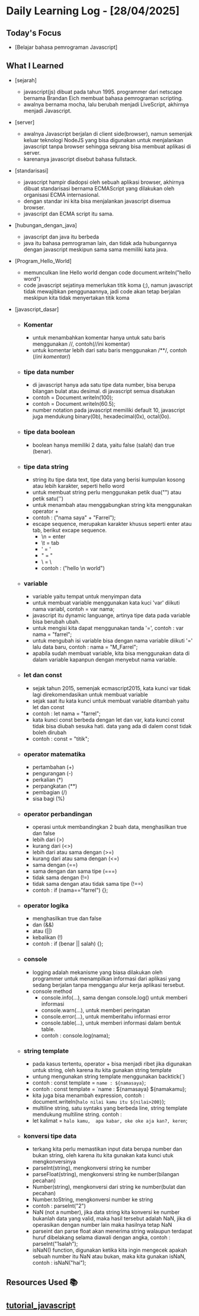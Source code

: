 # Daily Learning Log - [28/04/2025]

## Today's Focus

- [Belajar bahasa pemrograman Javascript]

## What I Learned

- [sejarah]

  - javascript(js) dibuat pada tahun 1995. programmer dari netscape bernama Brandan Eich membuat bahasa pemrograman scripting.
  - awalnya bernama mocha, lalu berubah menjadi LiveScript, akhirnya menjadi Javascript.

- [server]

  - awalnya Javascript berjalan di client side(browser), namun semenjak keluar teknologi NodeJS yang bisa digunakan untuk menjalankan javascript tanpa browser sehingga sekrang bisa membuat aplikasi di server.
  - karenanya javascript disebut bahasa fullstack.

- [standarisasi]

  - javascript hampir diadopsi oleh sebuah aplikasi browser, akhirnya dibuat standarisasi bernama ECMAScript yang dilakukan oleh organisasi ECMA internasional.
  - dengan standar ini kita bisa menjalankan javascript disemua browser.
  - javascript dan ECMA script itu sama.

- [hubungan_dengan_java]

  - javascript dan java itu berbeda
  - java itu bahasa pemrograman lain, dan tidak ada hubungannya dengan javascript meskipun sama sama memiliki kata java.

- [Program_Hello_World]

  - memunculkan line Hello world dengan code
    document.writeln("hello word")
  - code javascript sejatinya memerlukan titik koma (;), namun javascript tidak mewajibkan penggunaannya, jadi code akan tetap berjalan meskipun kita tidak menyertakan titik koma

- [javascript_dasar]
  - ### Komentar
    - untuk menambahkan komentar hanya untuk satu baris menggunakan //, contoh(//ini komentar)
    - untuk komentar lebih dari satu baris menggunakan /**/, contoh (/*ini komentar*/)
  - ### tipe data number
    - di javascript hanya ada satu tipe data number, bisa berupa bilangan bulat atau desimal. di javascript semua disatukan
    - contoh = Document.writeln(100);
    - contoh = Document.writeln(60.5);
    - number notation pada javascript memiliki default 10, javascript juga mendukung binary(0b), hexadecimal(0x), octal(0o).
  - ### tipe data boolean
    - boolean hanya memiliki 2 data, yaitu false (salah) dan true (benar).
  - ### tipe data string
    - string itu tipe data text, tipe data yang berisi kumpulan kosong atau lebih karakter, seperti hello word
    - untuk membuat string perlu menggunakan petik dua("") atau petik satu('')
    - untuk menambah atau menggabungkan string kita menggunakan operator +
    - contoh : ("nama saya" + "Farrel");
    - escape sequence, merupakan karakter khusus seperti enter atau tab, berikut excape sequence.
      - \n = enter
      - \t = tab
      - \' = '
      - \" = "
      - \\ = \
      - contoh : ("hello \n world")

  - ### variable
    - variable yaitu tempat untuk menyimpan data
    - untuk membuat variable menggunakan kata kuci 'var' diikuti nama variabl, contoh = var nama;
    - javascript itu dynamic languange, artinya tipe data pada variable bisa berubah ubah.
    - untuk mengisi kita dapat menggunakan tanda '=', contoh : var nama = "farrel";
    - untuk mengubah isi variable bisa dengan nama variable diikuti '=' lalu data baru, contoh : nama = "M_Farrel";
    - apabila sudah membuat variable, kita bisa menggunakan data di dalam variable kapanpun dengan menyebut nama variable.

  - ### let dan const
    - sejak tahun 2015, semenjak ecmascript2015, kata kunci var tidak lagi direkomendasikan untuk membuat variable
    - sejak saat itu kata kunci untuk membuat variable ditambah yaitu let dan const
    - contoh : let nama = "farrel";
    - kata kunci const berbeda dengan let dan var, kata kunci const tidak bisa diubah sesuka hati. data yang ada di dalem const tidak boleh dirubah
    - contoh : const = "titik";
  
  - ### operator matematika
    - pertambahan (+)
    - pengurangan (-)
    - perkalian (*)
    - perpangkatan (**)
    - pembagian (/)
    - sisa bagi (%)
  
  - ### operator perbandingan
    - operasi untuk membandingkan 2 buah data, menghasilkan true dan false
    - lebih dari (>)
    - kurang dari (<>)
    - lebih dari atau sama dengan (>=)
    - kurang dari atau sama dengan (<=)
    - sama dengan (==) 
    - sama dengan dan sama tipe (===)
    - tidak sama dengan (!=)
    - tidak sama dengan atau tidak sama tipe (!==)
    - contoh : if (nama=="farrel") {};

  - ### operator logika
    - menghasilkan true dan false
    - dan (&&)
    - atau (||)
    - kebalikan (!)
    - contoh : if (benar || salah) {};

  - ### console
    - logging adalah mekanisme yang biasa dilakukan oleh programmer untuk menampilkan informasi dari aplikasi yang sedang berjalan tanpa menggangu alur kerja aplikasi tersebut.
    - console method 
      - console.info(...), sama dengan console.log() untuk memberi informasi
      - console.warn(...), untuk memberi peringatan
      - console.error(...), untuk memberitahu informasi error
      - console.table(...), untuk memberi informasi dalam bentuk table.
      - contoh : console.log(nama); 
  
  - ### string template
    - pada kasus tertentu, operator + bisa menjadi ribet jika digunakan untuk string, oleh karena itu kita gunakan string template
    - untung mengunakan string template menggunakan backtick(`)
    - contoh : const template = `name : ${namasaya}`;
    - contoh : const template = `name : ${namasaya} ${namakamu};
    - kita juga bisa menambah expression, contoh : document.writeln(`halo nilai kamu itu ${nilai>200}`);
    - multiline string, satu syntaks yang berbeda line, string template mendukung multiline string. contoh : 
    - let kalimat = `halo kamu, 
      apa kabar,
      oke oke aja kan?,
      keren`; 

  - ### konversi tipe data
    - terkang kita perlu memastikan input data berupa number dan bukan string, oleh karena itu kita gunakan kata kunci utuk mengkonversinya
    - parseInt(string), mengkonversi string ke number
    - parseFloat(string), mengkonversi string ke number(bilangan pecahan)
    - Number(string), mengkonversi dari string ke number(bulat dan pecahan)
    - Number.toString, mengkonversi number ke string
    - contoh : parseInt("2")
    - NaN (not a number), jika data string kita konversi ke number bukanlah data yang valid, maka hasil tersebut adalah NaN, jika di operasikan dengan number lain maka hasilnya tetap NaN
    - parseint dan parse float akan menerima string walaupun terdapat huruf dibelakang selama diawali dengan angka, contoh : parseInt("1salah");
    - isNaN() function, digunakan ketika kita ingin mengecek apakah sebuah number itu NaN atau bukan, maka kita gunakan isNaN, contoh : isNaN("hai");
## Resources Used 📚
[tutorial_javascript](https://youtu.be/SDROba_M42g?si=KB1hDbnVRNBgtCVw)
-
